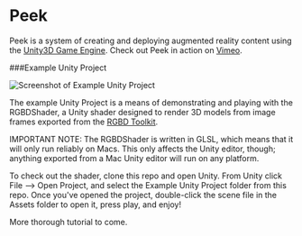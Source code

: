 Peek
============

Peek is a system of creating and deploying augmented reality content using the [Unity3D Game Engine](http://unity3d.com). Check out Peek in action on [Vimeo](http://vimeo.com/andybiar/peek).

###Example Unity Project

![Screenshot of Example Unity Project](https://dl.dropboxusercontent.com/u/27507970/brad.png)

The example Unity Project is a means of demonstrating and playing with the RGBDShader, a Unity shader designed to render 3D models from image frames exported from the [RGBD Toolkit](http://rgbdtoolkit.com).

IMPORTANT NOTE: The RGBDShader is written in GLSL, which means that it will only run reliably on Macs. This only affects the Unity editor, though; anything exported from a Mac Unity editor will run on any platform.

To check out the shader, clone this repo and open Unity. From Unity click File --> Open Project, and select the Example Unity Project folder from this repo. Once you've opened the project, double-click the scene file in the Assets folder to open it, press play, and enjoy!

More thorough tutorial to come.
